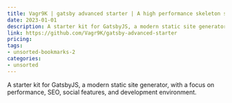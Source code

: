 ```yaml
---
title: Vagr9K | gatsby advanced starter | A high performance skeleton starter for GatsbyJS that focuses on SEO | Social features | development environment.
date: 2023-01-01
description: A starter kit for GatsbyJS, a modern static site generator, with a focus on performance, SEO, social features, and development environment.
link: https://github.com/Vagr9K/gatsby-advanced-starter
pricing: 
tags: 
- unsorted-bookmarks-2 
categories: 
- unsorted 
---
```


A starter kit for GatsbyJS, a modern static site generator, with a focus on performance, SEO, social features, and development environment.